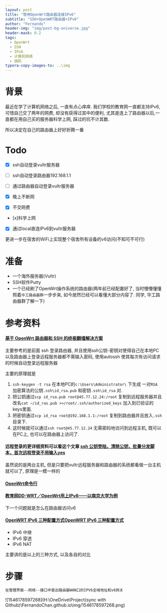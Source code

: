 ```yaml
---
layout: post
title: "使用OpenWrt路由器连接IPv6"
subtitle: "SSH+OpenWRT路由器+IPv6"
author: "Fernando"
header-img: "img/post-bg-universe.jpg"
header-mask: 0.2
tags:
  - OpenWrt
  - SSH
  - IPv6
  - 计算机网络
  - 搞机
typora-copy-images-to: ..\img
---
```






# 背景

最近在学了计算机网络之后, 一直有点心痒痒. 我们学校的教育网一直都支持IPv6, 可惜自己交了两年的网费, 却没有获得过其中的便利, 尤其是连上了路由器以后,一直都在用自己买的服务器科学上网, 踩过的坑不计其数.

所以决定在自己的路由器上好好折腾一番

# Todo
- [x] ssh自动登录vultr服务器

- [ ] ssh自动登录路由器192.168.1.1  

- [ ] 通过路由器自动登录vultr服务器

- [x] 晚上不断网

- [x] 不交网费

- [x]科学上网

- [x] 通过local直连IPv6到vultr服务器


更进一步在宿舍的WiFi上实现整个宿舍所有设备的v6访问(不知可不可行)

# 准备

- 一个海外服务器(Vultr)
- SSH软件Putty
- 一个已经刷了OpenWrt操作系统的路由器(两年前已经配置好了, 当时懵懵懂懂照着`华工路由器群`一步步来, 如今居然已经可以看懂大部分内容了. 同学, 华工路由器群了解一下)

# 参考资料

#### [基于 OpenWrt 路由器和 SSH 的终极翻墙解决方案](https://linuxtoy.org/archives/openwrt-and-ssh.html)

主要参考的是前面 ssh 登录路由器, 并且使用ssh公钥-密钥对使得自己在本地PC以及路由器上登录远程服务器都不需输入密码, 使用autossh 使其每次有访问请求的时候自动登录远程服务器

主要的原理就是

1. `ssh-keygen -t rsa` 在本地PC的`c:\Users\Administrator\` 下生成  一对`RSA` 加密算法的公钥`.ssh\id_rsa.pub` 和密钥`.ssh\id_rsa` 对. 
2. 把公钥通过`scp id_rsa.pub root@45.77.12.24:/root` 复制到远程服务器并且改名`cat ~/id_ras.pub >>/root/.ssh/authorized_keys` 加入到已验证的keys里面.
3. 把密钥通过`scp id_rsa root@192.168.1.1:/root`  复制到路由器并且放入`.ssh` 目录下.
4. 这时候就可以通过`ssh root@45.77.12.24` 无需密码地访问到远程主机, 既可以在PC上, 也可以在路由器上访问了.

#### 远程登录的更详细资料可以看这个文章 [ssh 公钥登陆，清除公钥，批量分发脚本，首次远程登录不用输入yes](https://blog.csdn.net/fanren224/article/details/63250184)

虽然说的是两台主机, 但是只要把vultr远程服务器和路由器的系统都看做一台主机就可以了, 原理是一模一样的

#### [OpenWrt命令行](https://openwrt.org/zh-cn/doc/howto/user.beginner.cli)

#### [教育网DD-WRT／OpenWrt用上IPv6——以南京大学为例](https://www.polarxiong.com/archives/%E6%95%99%E8%82%B2%E7%BD%91DD-WRT-OpenWrt%E7%94%A8%E4%B8%8AIPv6-%E4%BB%A5%E5%8D%97%E4%BA%AC%E5%A4%A7%E5%AD%A6%E4%B8%BA%E4%BE%8B.html)

下一个问题就是怎么在路由器访问v6

#### [OpenWRT IPv6 三种配置方式OpenWRT IPv6 三种配置方式](http://blog.kompaz.win/2017/02/22/OpenWRT%20IPv6%20%E9%85%8D%E7%BD%AE/)

- IPv6 中继
- IPv6 穿透
- IPv6 NAT

主要讲的是以上的三种方式, 以及各自的对比

# 步骤



```powershell
在管理界面--网络--接口中查出路由器WAN口的IPV6全域地址和v6网关
```
![1546178597268](H:\OneDrive\Project(sync with Github)\FernandoChan.github.io\img/1546178597268.png)
